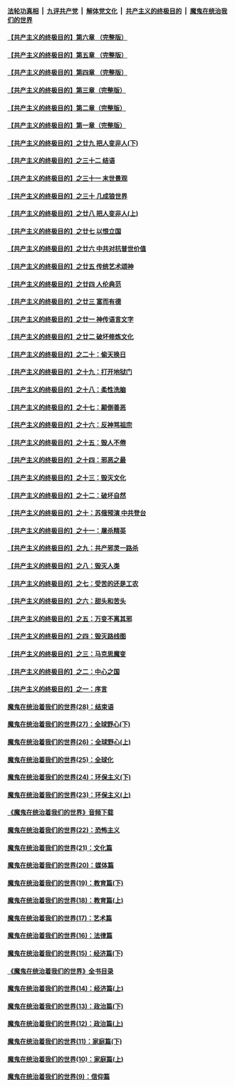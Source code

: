 ####  [法轮功真相](../../../../basic/blob/master/README.md?t=07110931) &nbsp;|&nbsp; [九评共产党](../../../../9ping.md/blob/master/README.md?t=07110931) &nbsp;|&nbsp; [解体党文化](../../../../jtdwh.md/blob/master/README.md?t=07110931)  &nbsp;|&nbsp; [共产主义的终极目的](../../../../gczydzjmd.md/blob/master/README.md?t=07110931) &nbsp;|&nbsp; [魔鬼在统治我们的世界](../../../../mgztzwmdsj.md/blob/master/README.md?t=07110931) 

#### [【共产主义的终极目的】第六章 （完整版）](../pages/nsc422/n11428913.md?t=07110931) 

#### [【共产主义的终极目的】第五章 （完整版）](../pages/nsc422/n11428912.md?t=07110931) 

#### [【共产主义的终极目的】第四章 （完整版）](../pages/nsc422/n11428907.md?t=07110931) 

#### [【共产主义的终极目的】第三章（完整版）](../pages/nsc422/n11428848.md?t=07110931) 

#### [【共产主义的终极目的】第二章（完整版）](../pages/nsc422/n11428831.md?t=07110931) 

#### [【共产主义的终极目的】第一章（完整版）](../pages/nsc422/n11417651.md?t=07110931) 

#### [【共产主义的终极目的】之廿九 把人变非人(下)](../pages/nsc422/n11344140.md?t=07110931) 

#### [【共产主义的终极目的】之三十二 结语](../pages/nsc422/n11360535.md?t=07110931) 

#### [【共产主义的终极目的】之三十一 末世景观](../pages/nsc422/n11351129.md?t=07110931) 

#### [【共产主义的终极目的】之三十 几成狼世界](../pages/nsc422/n11348280.md?t=07110931) 

#### [【共产主义的终极目的】之廿八 把人变非人(上)](../pages/nsc422/n11340492.md?t=07110931) 

#### [【共产主义的终极目的】之廿七 以恨立国](../pages/nsc422/n11336944.md?t=07110931) 

#### [【共产主义的终极目的】之廿六 中共对抗普世价值](../pages/nsc422/n11324785.md?t=07110931) 

#### [【共产主义的终极目的】之廿五 传统艺术颂神](../pages/nsc422/n11296396.md?t=07110931) 

#### [【共产主义的终极目的】之廿四 人伦典范](../pages/nsc422/n11296397.md?t=07110931) 

#### [【共产主义的终极目的】之廿三 富而有德](../pages/nsc422/n11283598.md?t=07110931) 

#### [【共产主义的终极目的】之廿一 神传语言文字](../pages/nsc422/n11263265.md?t=07110931) 

#### [【共产主义的终极目的】之廿二 破坏修炼文化](../pages/nsc422/n11245728.md?t=07110931) 

#### [【共产主义的终极目的】之二十：偷天换日](../pages/nsc422/n11238846.md?t=07110931) 

#### [【共产主义的终极目的】之十九：打开地狱门](../pages/nsc422/n11206376.md?t=07110931) 

#### [【共产主义的终极目的】之十八：柔性洗脑](../pages/nsc422/n11199994.md?t=07110931) 

#### [【共产主义的终极目的】之十七：颠倒善恶](../pages/nsc422/n11179782.md?t=07110931) 

#### [【共产主义的终极目的】之十六：反神骂祖宗](../pages/nsc422/n11166798.md?t=07110931) 

#### [【共产主义的终极目的】之十五：毁人不倦](../pages/nsc422/n11166792.md?t=07110931) 

#### [【共产主义的终极目的】之十四：邪恶之最](../pages/nsc422/n11150249.md?t=07110931) 

#### [【共产主义的终极目的】之十三：毁灭文化](../pages/nsc422/n11135227.md?t=07110931) 

#### [【共产主义的终极目的】之十二：破坏自然](../pages/nsc422/n11135214.md?t=07110931) 

#### [【共产主义的终极目的】之十：苏俄预演 中共登台](../pages/nsc422/n11118424.md?t=07110931) 

#### [【共产主义的终极目的】之十一：屠杀精英](../pages/nsc422/n11118442.md?t=07110931) 

#### [【共产主义的终极目的】之九：共产邪灵一路杀](../pages/nsc422/n11114139.md?t=07110931) 

#### [【共产主义的终极目的】之八：毁灭人类](../pages/nsc422/n11108503.md?t=07110931) 

#### [【共产主义的终极目的】之七：受苦的还是工农](../pages/nsc422/n11101809.md?t=07110931) 

#### [【共产主义的终极目的】之六：甜头和苦头](../pages/nsc422/n11096971.md?t=07110931) 

#### [【共产主义的终极目的】之五：万变不离其邪](../pages/nsc422/n11091285.md?t=07110931) 

#### [【共产主义的终极目的】之四：毁灭路线图](../pages/nsc422/n11086284.md?t=07110931) 

#### [【共产主义的终极目的】之三：马克思魔变](../pages/nsc422/n11061941.md?t=07110931) 

#### [【共产主义的终极目的】之二：中心之国](../pages/nsc422/n11047728.md?t=07110931) 

#### [【共产主义的终极目的】之一：序言](../pages/nsc422/n11086077.md?t=07110931) 

#### [魔鬼在统治着我们的世界(28)：结束语](../pages/nsc422/n10936246.md?t=07110931) 

#### [魔鬼在统治着我们的世界(27)：全球野心(下)](../pages/nsc422/n10928319.md?t=07110931) 

#### [魔鬼在统治着我们的世界(26)：全球野心(上)](../pages/nsc422/n10900318.md?t=07110931) 

#### [魔鬼在统治着我们的世界(25)：全球化](../pages/nsc422/n10788205.md?t=07110931) 

#### [魔鬼在统治着我们的世界(24)：环保主义(下)](../pages/nsc422/n10695307.md?t=07110931) 

#### [魔鬼在统治着我们的世界(23)：环保主义(上)](../pages/nsc422/n10688613.md?t=07110931) 

#### [《魔鬼在统治着我们的世界》音频下载](../pages/nsc422/n10635553.md?t=07110931) 

#### [魔鬼在统治着我们的世界(22)：恐怖主义](../pages/nsc422/n10614727.md?t=07110931) 

#### [魔鬼在统治着我们的世界(21)：文化篇](../pages/nsc422/n10597706.md?t=07110931) 

#### [魔鬼在统治着我们的世界(20)：媒体篇](../pages/nsc422/n10586579.md?t=07110931) 

#### [魔鬼在统治着我们的世界(19)：教育篇(下)](../pages/nsc422/n10564808.md?t=07110931) 

#### [魔鬼在统治着我们的世界(18)：教育篇(上)](../pages/nsc422/n10526970.md?t=07110931) 

#### [魔鬼在统治着我们的世界(17)：艺术篇](../pages/nsc422/n10499093.md?t=07110931) 

#### [魔鬼在统治着我们的世界(16)：法律篇](../pages/nsc422/n10485969.md?t=07110931) 

#### [魔鬼在统治着我们的世界(15)：经济篇(下)](../pages/nsc422/n10469975.md?t=07110931) 

#### [《魔鬼在统治着我们的世界》全书目录](../pages/nsc422/n10464261.md?t=07110931) 

#### [魔鬼在统治着我们的世界(14)：经济篇(上)](../pages/nsc422/n10457370.md?t=07110931) 

#### [魔鬼在统治着我们的世界(13)：政治篇(下)](../pages/nsc422/n10448270.md?t=07110931) 

#### [魔鬼在统治着我们的世界(12)：政治篇(上)](../pages/nsc422/n10444576.md?t=07110931) 

#### [魔鬼在统治着我们的世界(11)：家庭篇(下)](../pages/nsc422/n10440961.md?t=07110931) 

#### [魔鬼在统治着我们的世界(10)：家庭篇(上)](../pages/nsc422/n10435448.md?t=07110931) 

#### [魔鬼在统治着我们的世界(9)：信仰篇](../pages/nsc422/n10432159.md?t=07110931) 

